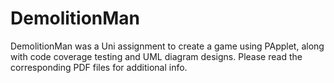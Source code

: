 # DemolitionMan
DemolitionMan was a Uni assignment to create a game using PApplet, along with code coverage testing and UML diagram designs.
Please read the corresponding PDF files for additional info.
